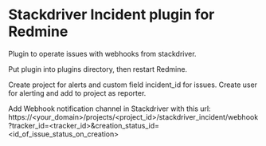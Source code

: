 # Stackdriver Incident plugin for Redmine

Plugin to operate issues with webhooks from stackdriver.

Put plugin into plugins directory, then restart Redmine.

Create project for alerts and custom field incident_id for issues. Create user for alerting and add to project as reporter.

Add Webhook notification channel in Stackdriver with this url:
https://<your_domain>/projects/<project_id>/stackdriver_incident/webhook?tracker_id=<tracker_id>&creation_status_id=<id_of_issue_status_on_creation>

